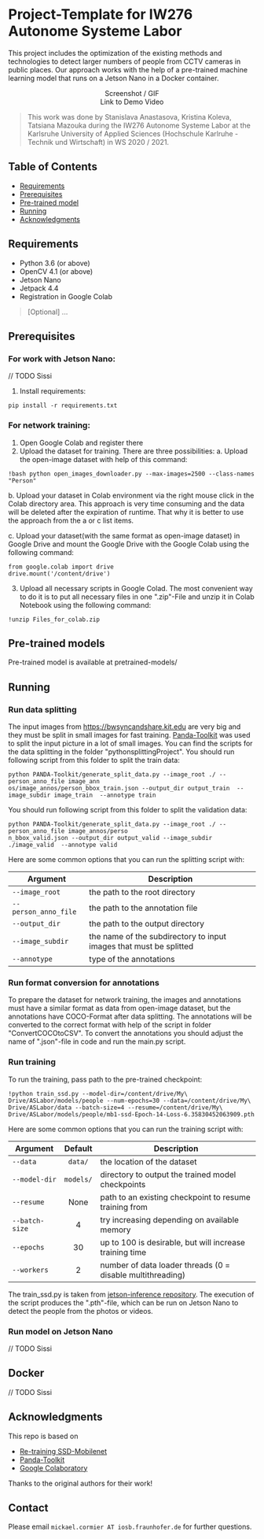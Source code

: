 # Project-Template for IW276 Autonome Systeme Labor

This project includes the optimization of the existing methods and technologies to detect larger numbers of people from CCTV cameras in public places.
Our approach works with the help of a pre-trained machine learning model that runs on a Jetson Nano in a Docker container.

<p align="center">
  Screenshot / GIF <br />
  Link to Demo Video
</p>

> This work was done by Stanislava Anastasova, Kristina Koleva, Tatsiana Mazouka during the IW276 Autonome Systeme Labor at the Karlsruhe University of Applied Sciences (Hochschule Karlruhe - Technik und Wirtschaft) in WS 2020 / 2021. 

## Table of Contents

* [Requirements](#requirements)
* [Prerequisites](#prerequisites)
* [Pre-trained model](#pre-trained-model)
* [Running](#running)
* [Acknowledgments](#acknowledgments)

## Requirements
* Python 3.6 (or above)
* OpenCV 4.1 (or above)
* Jetson Nano
* Jetpack 4.4
* Registration in Google Colab
> [Optional] ...

## Prerequisites
### For work with Jetson Nano: 
// TODO Sissi
1. Install requirements:
```
pip install -r requirements.txt
```

### For network training:
1. Open Google Colab and register there
2. Upload the dataset for training. There are three possibilities:
  a. Upload the open-image dataset with help of this command:
  ```
  !bash python open_images_downloader.py --max-images=2500 --class-names "Person"
  ```

  b. Upload your dataset in Colab environment via the right mouse click in the Colab directory area. This approach is very time consuming and the data will be deleted after the expiration of runtime. That why it is better to use the approach from the a or c list items. 

  c. Upload your dataset(with the same format as open-image dataset) in Google Drive and mount the Google Drive with the Google Colab using the following command:
  ```
  from google.colab import drive
  drive.mount('/content/drive')
  ```
3. Upload all necessary scripts in Google Colad. The most convenient way to do it is to put all necessary files in one ".zip"-File and unzip it in Colab Notebook using the following command:
  ```
  !unzip Files_for_colab.zip
  ```



## Pre-trained models <a name="pre-trained-models"/>

Pre-trained model is available at pretrained-models/

## Running

### Run data splitting
The input images from https://bwsyncandshare.kit.edu are very big and they must be split in small images for fast training. 
[Panda-Toolkit](https://github.com/IW276/PANDA-Toolkit) was used to split the input picture in a lot of small images. You can find the scripts for the data splitting in the folder "pythonsplittingProject". 
You should run following script from this folder to split the train data:
```
python PANDA-Toolkit/generate_split_data.py --image_root ./ --person_anno_file image_ann
os/image_annos/person_bbox_train.json --output_dir output_train  --image_subdir image_train  --annotype train
```
You should run following script from this folder to split the validation data:
```
python PANDA-Toolkit/generate_split_data.py --image_root ./ --person_anno_file image_annos/perso
n_bbox_valid.json --output_dir output_valid --image_subdir ./image_valid  --annotype valid
```
Here are some common options that you can run the splitting script with:

| Argument             | Description                                                        |
|----------------------|--------------------------------------------------------------------|
| `--image_root`       | the path to the root directory                                     |
| `--person_anno_file` | the path to the annotation file                                    |
| `--output_dir`       | the path to the output directory                                   |
| `--image_subdir`     | the name of the subdirectory to input images that must be splitted |
| `--annotype`         | type of the annotations                                            |

### Run format conversion for annotations 

To prepare the dataset for network training, the images and annotations must have a similar format as data from open-image dataset, but the annotations have COCO-Format after data splitting. The annotations will be converted to the correct format with help of the script in folder "ConvertCOCOtoCSV". To convert the annotations you should adjust the name of ".json"-file in code and run the main.py script. 

### Run training 
To run the training, pass path to the pre-trained checkpoint:
```
!python train_ssd.py --model-dir=/content/drive/My\ Drive/ASLabor/models/people --num-epochs=30 --data=/content/drive/My\ Drive/ASLabor/data --batch-size=4 --resume=/content/drive/My\ Drive/ASLabor/models/people/mb1-ssd-Epoch-14-Loss-6.35830452063909.pth
```
Here are some common options that you can run the training script with:

| Argument       |  Default  | Description                                                |
|----------------|:---------:|------------------------------------------------------------|
| `--data`       |  `data/`  | the location of the dataset                                |
| `--model-dir`  | `models/` | directory to output the trained model checkpoints          |
| `--resume`     |    None   | path to an existing checkpoint to resume training from     |
| `--batch-size` |     4     | try increasing depending on available memory               |
| `--epochs`     |     30    | up to 100 is desirable, but will increase training time    |
| `--workers`    |     2     | number of data loader threads (0 = disable multithreading) |

The train_ssd.py is taken from [jetson-inference repository](https://github.com/dusty-nv/jetson-inference/blob/master/docs/pytorch-ssd.md). The execution of the script produces the ".pth"-file, which can be run on Jetson Nano to detect the people from the photos or videos. 

### Run model on Jetson Nano

// TODO Sissi

## Docker

// TODO Sissi

## Acknowledgments

This repo is based on
  - [Re-training SSD-Mobilenet](https://github.com/dusty-nv/jetson-inference/blob/master/docs/pytorch-ssd.md)
  - [Panda-Toolkit](https://github.com/IW276/PANDA-Toolkit)
  - [Google Colaboratory](https://colab.research.google.com/notebooks/intro.ipynb)

Thanks to the original authors for their work!

## Contact
Please email `mickael.cormier AT iosb.fraunhofer.de` for further questions.
